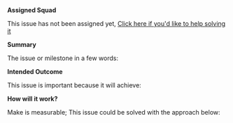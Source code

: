 **Assigned Squad**

This issue has not been assigned yet, [Click here  if you'd like to help solving it](https://github/Web3-API/dao/contribute.md)


**Summary**

The issue or milestone in  a few words:

**Intended Outcome**

This issue is important because it will achieve:

**How will it work?**

Make is measurable; This issue could be solved with the approach below: 